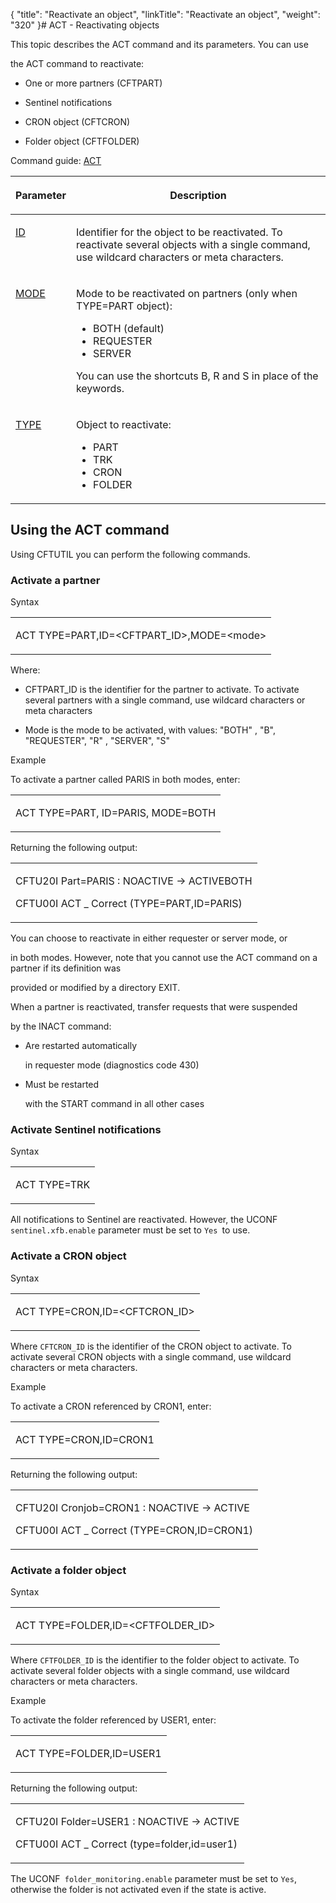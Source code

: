 {
    "title": "Reactivate an object",
    "linkTitle": "Reactivate an object",
    "weight": "320"
}# <span id="ACT___Reactivating_objects"></span>ACT - Reactivating objects

This topic describes the ACT command and its parameters. You can use
the ACT command to reactivate:

-   One or more partners (CFTPART)
-   Sentinel notifications
-   CRON object (CFTCRON)
-   Folder object (CFTFOLDER)

Command guide: [ACT](../../../../c_intro_userinterfaces/command_summary)

<table cellspacing="0">
   <col/>
   <col/>
   <thead>
      <tr>
         <th>
            <p>Parameter</p>
</th>
         <th>
            <p>Description</p>
</th>
      </tr>
   </thead>
   <tbody>
      <tr valign="top">
         <td>
            <p><a href="../../../../c_intro_userinterfaces/command_summary/parameter_intro/id">ID</a> </p>
         </td>
         <td>
            <p>Identifier for the object to be reactivated. To reactivate several objects with a single command, 
 use wildcard 
 characters or meta characters.</p>
         </td>
      </tr>
      <tr valign="top">
         <td colspan="1" rowspan="1">
            <p><a href="../../../../c_intro_userinterfaces/command_summary/parameter_intro/mode">MODE</a>
</p>
         </td>
         <td colspan="1" rowspan="1">
            <p>Mode to be reactivated on partners (only when TYPE=PART object):</p>
            <ul>
               <li>BOTH (default)               </li>
               <li>REQUESTER               </li>
               <li>SERVER               </li>
            </ul>
            <p>You can use the shortcuts B, R and S in place of the keywords.</p>
         </td>
      </tr>
      <tr valign="top">
         <td colspan="1" rowspan="1">
            <p><a href="../../../../c_intro_userinterfaces/command_summary/parameter_intro/type">TYPE</a> </p>
         </td>
         <td colspan="1" rowspan="1">
            <p>Object to reactivate:</p>
            <ul>
               <li>PART               </li>
               <li>TRK               </li>
               <li>CRON               </li>
               <li>FOLDER               </li>
            </ul>
         </td>
      </tr>
   </tbody>
</table>

## Using the ACT command

Using CFTUTIL you can perform the following commands.

### Activate a partner

Syntax

<table cellspacing="0">
   <col/>
   <tbody>
      <tr>
         <td>
            <p>ACT TYPE=PART,ID=&lt;CFTPART_ID&gt;,MODE=&lt;mode&gt;</p>
         </td>
      </tr>
   </tbody>
</table>

Where:

-   CFTPART\_ID is the identifier for the partner to activate. To activate several partners with a single command, use wildcard characters or meta characters
-   Mode is the mode to be activated, with values: "BOTH" , "B", "REQUESTER", "R" , "SERVER", "S"

Example

To activate a partner called PARIS in both modes, enter:

<table cellspacing="0">
   <col/>
   <tbody>
      <tr>
         <td>
            <p>ACT TYPE=PART, ID=PARIS, MODE=BOTH</p>
         </td>
      </tr>
   </tbody>
</table>

Returning the following output:

<table cellspacing="0">
   <col/>
   <tbody>
      <tr>
         <td>
            <p>CFTU20I Part=PARIS : NOACTIVE -&gt; ACTIVEBOTH</p>
            <p>CFTU00I ACT _ Correct (TYPE=PART,ID=PARIS)</p>
         </td>
      </tr>
   </tbody>
</table>

You can choose to reactivate in either requester or server mode, or
in both modes. However, note that you cannot use the ACT command on a partner if its definition was
provided or modified by a directory EXIT.

When a partner is reactivated, transfer requests that were suspended
by the INACT command:

-   Are restarted automatically
    in requester mode (diagnostics code 430)
-   Must be restarted
    with the START command in all other cases

### Activate Sentinel notifications

Syntax

<table cellspacing="0">
   <col/>
   <tbody>
      <tr>
         <td>
            <p>ACT TYPE=TRK</p>
         </td>
      </tr>
   </tbody>
</table>

All notifications to Sentinel are reactivated. However, the UCONF` sentinel.xfb.enable` parameter must be set to `Yes `to use.

### Activate a CRON object

Syntax

<table cellspacing="0">
   <col/>
   <tbody>
      <tr>
         <td>
            <p>ACT TYPE=CRON,ID=&lt;CFTCRON_ID&gt;</p>
         </td>
      </tr>
   </tbody>
</table>

Where `CFTCRON_ID` is the identifier of the CRON object to activate. To activate several CRON objects with a single command, use wildcard characters or meta characters.

Example

To activate a CRON referenced by CRON1, enter:

<table cellspacing="0">
   <col/>
   <tbody>
      <tr>
         <td>
            <p>ACT TYPE=CRON,ID=CRON1</p>
         </td>
      </tr>
   </tbody>
</table>

Returning the following output:

<table cellspacing="0">
   <col/>
   <tbody>
      <tr>
         <td>
            <p>CFTU20I Cronjob=CRON1 : NOACTIVE -&gt; ACTIVE</p>
            <p>CFTU00I ACT _ Correct (TYPE=CRON,ID=CRON1)</p>
         </td>
      </tr>
   </tbody>
</table>

### Activate a folder object

Syntax

<table cellspacing="0">
   <col/>
   <tbody>
      <tr>
         <td>
            <p>ACT TYPE=FOLDER,ID=&lt;CFTFOLDER_ID&gt;</p>
         </td>
      </tr>
   </tbody>
</table>

Where `CFTFOLDER_ID` is the identifier to the folder object to activate. To activate several folder objects with a single command, use wildcard characters or meta characters.

Example

To activate the folder referenced by USER1, enter:

<table cellspacing="0">
   <col/>
   <tbody>
      <tr>
         <td>
            <p>ACT TYPE=FOLDER,ID=USER1</p>
         </td>
      </tr>
   </tbody>
</table>

Returning the following output:

<table cellspacing="0">
   <col/>
   <tbody>
      <tr>
         <td>
            <p>CFTU20I Folder=USER1 : NOACTIVE -&gt; ACTIVE</p>
            <p>CFTU00I ACT _ Correct (type=folder,id=user1)</p>
         </td>
      </tr>
   </tbody>
</table>

The UCONF` folder_monitoring.enable` parameter must be set to `Yes`, otherwise the folder is not activated even if the state is active.
